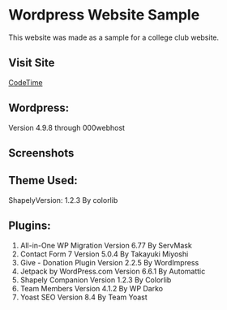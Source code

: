 # Wordpress Website Sample

This website was made as a sample for a college club website.

## Visit Site
[CodeTime](https://shristisinghdongol.000webhostapp.com/)

## Wordpress:
Version 4.9.8 through 000webhost 
## Screenshots


## Theme Used:
ShapelyVersion: 1.2.3
By colorlib

## Plugins:
1. All-in-One WP Migration Version 6.77 By ServMask
2. Contact Form 7 Version 5.0.4 By Takayuki Miyoshi
3. Give - Donation Plugin Version 2.2.5 By WordImpress
4. Jetpack by WordPress.com Version 6.6.1 By Automattic
5. Shapely Companion Version 1.2.3 By Colorlib 
6. Team Members Version 4.1.2 By WP Darko
7. Yoast SEO Version 8.4 By Team Yoast 
